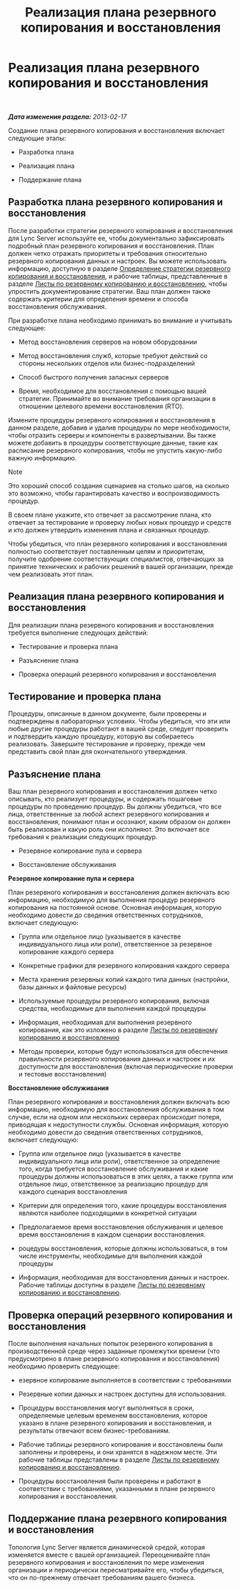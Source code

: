 ﻿---
title: Реализация плана резервного копирования и восстановления
TOCTitle: Реализация плана резервного копирования и восстановления
ms:assetid: 9f562ef1-3804-41e2-b3e4-d45b2e8c63c9
ms:mtpsurl: https://technet.microsoft.com/ru-ru/library/Hh202183(v=OCS.15)
ms:contentKeyID: 52058286
ms.date: 05/19/2016
mtps_version: v=OCS.15
ms.translationtype: HT
---

# Реализация плана резервного копирования и восстановления

 

_**Дата изменения раздела:** 2013-02-17_

Создание плана резервного копирования и восстановления включает следующие этапы:

  - Разработка плана

  - Реализация плана

  - Поддержание плана

## Разработка плана резервного копирования и восстановления

После разработки стратегии резервного копирования и восстановления для Lync Server используйте ее, чтобы документально зафиксировать подробный план резервного копирования и восстановления. План должен четко отражать приоритеты и требования относительно резервного копирования данных и настроек. Вы можете использовать информацию, доступную в разделе [Определение стратегии резервного копирования и восстановления](lync-server-2013-establishing-a-backup-and-restoration-strategy.md), и рабочие таблицы, представленные в разделе [Листы по резервному копированию и восстановлению](lync-server-2013-backup-and-restoration-worksheets.md), чтобы упростить документирование стратегии. Ваш план должен также содержать критерии для определения времени и способа восстановления обслуживания.

При разработке плана необходимо принимать во внимание и учитывать следующее:

  - Метод восстановления серверов на новом оборудовании

  - Метод восстановления служб, которые требуют действий со стороны нескольких отделов или бизнес-подразделений

  - Способ быстрого получения запасных серверов

  - Время, необходимое для восстановления с помощью вашей стратегии. Принимайте во внимание требования организации в отношении целевого времени восстановления (RTO).

Измените процедуры резервного копирования и восстановления в данном разделе, добавив и удалив процедуры по мере необходимости, чтобы отразить серверы и компоненты в развертывании. Вы также можете добавить в процедуры соответствующие данные, такие как расписание резервного копирования, чтобы не упустить какую-либо важную информацию.

> [!NOTE]  
> Это хороший способ создания сценариев на столько шагов, на сколько это возможно, чтобы гарантировать качество и воспроизводимость процедур.

В своем плане укажите, кто отвечает за рассмотрение плана, кто отвечает за тестирование и проверку любых новых процедур и средств и кто должен утвердить изменения плана и связанных процедур.

Чтобы убедиться, что план резервного копирования и восстановления полностью соответствует поставленным целям и приоритетам, получите одобрение соответствующих специалистов, отвечающих за принятие технических и рабочих решений в вашей организации, прежде чем реализовать этот план.

## Реализация плана резервного копирования и восстановления

Для реализации плана резервного копирования и восстановления требуется выполнение следующих действий:

  - Тестирование и проверка плана

  - Разъяснение плана

  - Проверка операций резервного копирования и восстановления

## Тестирование и проверка плана

Процедуры, описанные в данном документе, были проверены и подтверждены в лабораторных условиях. Чтобы убедиться, что эти или любые другие процедуры работают в вашей среде, следует проверить и подтвердить каждую процедуру, которую вы собираетесь реализовать. Завершите тестирование и проверку, прежде чем представить свой план для окончательного утверждения.

## Разъяснение плана

Ваш план резервного копирования и восстановления должен четко описывать, кто реализует процедуры, и содержать пошаговые процедуры по проведению процедур. Вы должны убедиться, что все лица, ответственные за любой аспект резервного копирования и восстановления, понимают план и осознают, каким образом он должен быть реализован и какую роль они исполняют. Это включает все требования к реализации следующих процедур.

  - Резервное копирование пула и сервера

  - Восстановление обслуживания

**Резервное копирование пула и сервера**

План резервного копирования и восстановления должен включать всю информацию, необходимую для выполнения процедур резервного копирования на постоянной основе. Основная информация, которую необходимо довести до сведения ответственных сотрудников, включает следующую:

  - Группа или отдельное лицо (указывается в качестве индивидуального лица или роли), ответственное за резервное копирование каждого сервера

  - Конкретные графики для резервного копирования каждого сервера

  - Места хранения резервных копий каждого типа данных (настройки, базы данных и файловые ресурсы)

  - Используемые процедуры резервного копирования, включая средства, необходимые для выполнения каждой процедуры

  - Информация, необходимая для выполнения резервного копирования, как это изложено в разделе [Листы по резервному копированию и восстановлению](lync-server-2013-backup-and-restoration-worksheets.md)

  - Методы проверки, которые будут использоваться для обеспечения правильности резервного копирования данных и настроек и их доступности для восстановления (включая периодические проверки и тестовые восстановления)

**Восстановление обслуживания**

План резервного копирования и восстановления должен включать всю информацию, необходимую для восстановления обслуживания в том случае, если на одном или нескольких серверах происходит потеря, приводящая к недоступности службы. Основная информация, которую необходимо довести до сведения ответственных сотрудников, включает следующую:

  - Группа или отдельное лицо (указывается в качестве индивидуального лица или роли), ответственное за определение того, когда требуется восстановление обслуживания и какие процедуры должны использоваться в этих целях, а также группа или отдельное лицо, ответственное за реализацию процедур для каждого сценария восстановления

  - Критерии для определения того, какие процедуры восстановления являются наиболее подходящими в конкретной ситуации

  - Предполагаемое время восстановления обслуживания и целевое время восстановления в каждом сценарии восстановления.

  - роцедуры восстановления, которые должны использоваться, в том числе инструменты, необходимые для выполнения каждой процедуры

  - Информация, необходимая для восстановления данных и настроек. Рабочие таблицы доступны в разделе [Листы по резервному копированию и восстановлению](lync-server-2013-backup-and-restoration-worksheets.md).

## Проверка операций резервного копирования и восстановления

После выполнения начальных попыток резервного копирования в производственной среде через заданные промежутки времени (что предусмотрено в плане резервного копирования и восстановления) необходимо проверить следующее:

  - езервное копирование выполняется в соответствии с требованиями

  - Резервные копии данных и настроек доступны для использования.

  - Процедуры восстановления могут выполняться в сроки, определяемые целевым временем восстановления, которое указано в плане резервного копирования и восстановления, и результаты отвечают всем бизнес-требованиям.

  - Рабочие таблицы резервного копирования и восстановлены были заполнены и проверены, и они хранятся в надежном месте. Эти рабочие таблицы представлены в разделе [Листы по резервному копированию и восстановлению](lync-server-2013-backup-and-restoration-worksheets.md).

  - Процедуры восстановления были проверены и работают в соответствии с требованиями, указанными в плане резервного копирования и восстановления.

## Поддержание плана резервного копирования и восстановления

Топология Lync Server является динамической средой, которая изменяется вместе с вашей организацией. Переоценивайте план резервного копирования и восстановления по мере изменения организации и периодически пересматривайте его, чтобы убедиться, что он по-прежнему отвечает требованиям вашего бизнеса.

